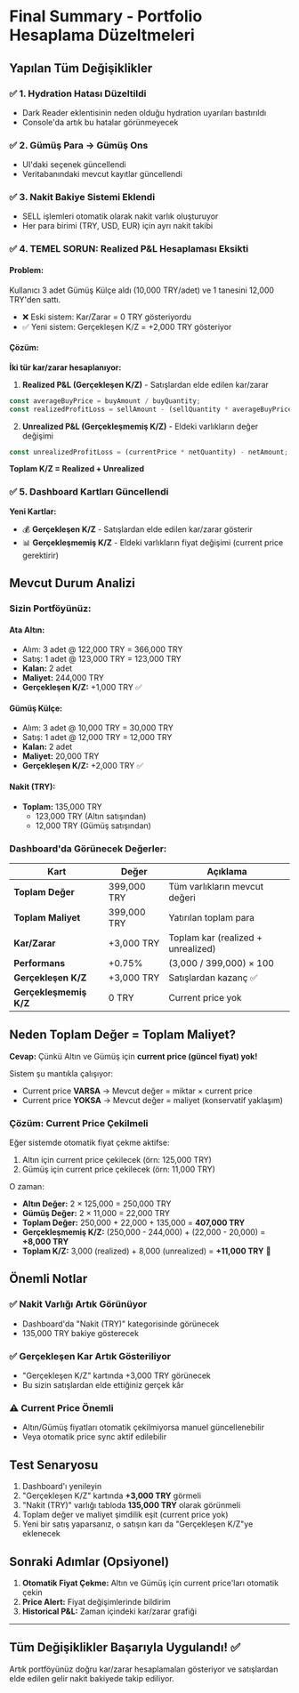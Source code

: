 # Final Summary - Portfolio Hesaplama Düzeltmeleri

## Yapılan Tüm Değişiklikler

### ✅ 1. Hydration Hatası Düzeltildi
- Dark Reader eklentisinin neden olduğu hydration uyarıları bastırıldı
- Console'da artık bu hatalar görünmeyecek

### ✅ 2. Gümüş Para → Gümüş Ons
- UI'daki seçenek güncellendi
- Veritabanındaki mevcut kayıtlar güncellendi

### ✅ 3. Nakit Bakiye Sistemi Eklendi
- SELL işlemleri otomatik olarak nakit varlık oluşturuyor
- Her para birimi (TRY, USD, EUR) için ayrı nakit takibi

### ✅ 4. **TEMEL SORUN: Realized P&L Hesaplaması Eksikti**

#### Problem:
Kullanıcı 3 adet Gümüş Külçe aldı (10,000 TRY/adet) ve 1 tanesini 12,000 TRY'den sattı.
- ❌ Eski sistem: Kar/Zarar = 0 TRY gösteriyordu
- ✅ Yeni sistem: Gerçekleşen K/Z = +2,000 TRY gösteriyor

#### Çözüm:
**İki tür kar/zarar hesaplanıyor:**

1. **Realized P&L (Gerçekleşen K/Z)** - Satışlardan elde edilen kar/zarar
```typescript
const averageBuyPrice = buyAmount / buyQuantity;
const realizedProfitLoss = sellAmount - (sellQuantity * averageBuyPrice);
```

2. **Unrealized P&L (Gerçekleşmemiş K/Z)** - Eldeki varlıkların değer değişimi
```typescript
const unrealizedProfitLoss = (currentPrice * netQuantity) - netAmount;
```

**Toplam K/Z = Realized + Unrealized**

### ✅ 5. Dashboard Kartları Güncellendi

**Yeni Kartlar:**
- 💰 **Gerçekleşen K/Z** - Satışlardan elde edilen kar/zarar gösterir
- 📊 **Gerçekleşmemiş K/Z** - Eldeki varlıkların fiyat değişimi (current price gerektirir)

## Mevcut Durum Analizi

### Sizin Portföyünüz:

#### Ata Altın:
- Alım: 3 adet @ 122,000 TRY = 366,000 TRY
- Satış: 1 adet @ 123,000 TRY = 123,000 TRY
- **Kalan:** 2 adet
- **Maliyet:** 244,000 TRY
- **Gerçekleşen K/Z:** +1,000 TRY ✅

#### Gümüş Külçe:
- Alım: 3 adet @ 10,000 TRY = 30,000 TRY
- Satış: 1 adet @ 12,000 TRY = 12,000 TRY
- **Kalan:** 2 adet
- **Maliyet:** 20,000 TRY
- **Gerçekleşen K/Z:** +2,000 TRY ✅

#### Nakit (TRY):
- **Toplam:** 135,000 TRY
  - 123,000 TRY (Altın satışından)
  - 12,000 TRY (Gümüş satışından)

### Dashboard'da Görünecek Değerler:

| Kart | Değer | Açıklama |
|------|-------|----------|
| **Toplam Değer** | 399,000 TRY | Tüm varlıkların mevcut değeri |
| **Toplam Maliyet** | 399,000 TRY | Yatırılan toplam para |
| **Kar/Zarar** | +3,000 TRY | Toplam kar (realized + unrealized) |
| **Performans** | +0.75% | (3,000 / 399,000) × 100 |
| **Gerçekleşen K/Z** | +3,000 TRY | Satışlardan kazanç ✅ |
| **Gerçekleşmemiş K/Z** | 0 TRY | Current price yok |

## Neden Toplam Değer = Toplam Maliyet?

**Cevap:** Çünkü Altın ve Gümüş için **current price (güncel fiyat) yok!**

Sistem şu mantıkla çalışıyor:
- Current price **VARSA** → Mevcut değer = miktar × current price
- Current price **YOKSA** → Mevcut değer = maliyet (konservatif yaklaşım)

### Çözüm: Current Price Çekilmeli

Eğer sistemde otomatik fiyat çekme aktifse:
1. Altın için current price çekilecek (örn: 125,000 TRY)
2. Gümüş için current price çekilecek (örn: 11,000 TRY)

O zaman:
- **Altın Değer:** 2 × 125,000 = 250,000 TRY
- **Gümüş Değer:** 2 × 11,000 = 22,000 TRY
- **Toplam Değer:** 250,000 + 22,000 + 135,000 = **407,000 TRY**
- **Gerçekleşmemiş K/Z:** (250,000 - 244,000) + (22,000 - 20,000) = **+8,000 TRY**
- **Toplam K/Z:** 3,000 (realized) + 8,000 (unrealized) = **+11,000 TRY** 🎉

## Önemli Notlar

### ✅ Nakit Varlığı Artık Görünüyor
- Dashboard'da "Nakit (TRY)" kategorisinde görünecek
- 135,000 TRY bakiye gösterecek

### ✅ Gerçekleşen Kar Artık Gösteriliyor
- "Gerçekleşen K/Z" kartında +3,000 TRY görünecek
- Bu sizin satışlardan elde ettiğiniz gerçek kâr

### ⚠️ Current Price Önemli
- Altın/Gümüş fiyatları otomatik çekilmiyorsa manuel güncellenebilir
- Veya otomatik price sync aktif edilebilir

## Test Senaryosu

1. Dashboard'ı yenileyin
2. "Gerçekleşen K/Z" kartında **+3,000 TRY** görmeli
3. "Nakit (TRY)" varlığı tabloda **135,000 TRY** olarak görünmeli
4. Toplam değer ve maliyet şimdilik eşit (current price yok)
5. Yeni bir satış yaparsanız, o satışın karı da "Gerçekleşen K/Z"ye eklenecek

## Sonraki Adımlar (Opsiyonel)

1. **Otomatik Fiyat Çekme:** Altın ve Gümüş için current price'ları otomatik çekin
2. **Price Alert:** Fiyat değişimlerinde bildirim
3. **Historical P&L:** Zaman içindeki kar/zarar grafiği

---

## Tüm Değişiklikler Başarıyla Uygulandı! ✅

Artık portföyünüz doğru kar/zarar hesaplamaları gösteriyor ve satışlardan elde edilen gelir nakit bakiyede takip ediliyor.
